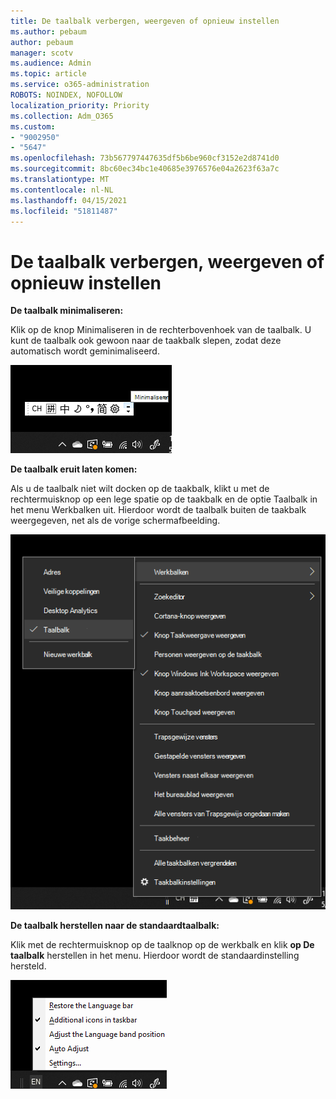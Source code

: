 ```yaml
---
title: De taalbalk verbergen, weergeven of opnieuw instellen
ms.author: pebaum
author: pebaum
manager: scotv
ms.audience: Admin
ms.topic: article
ms.service: o365-administration
ROBOTS: NOINDEX, NOFOLLOW
localization_priority: Priority
ms.collection: Adm_O365
ms.custom:
- "9002950"
- "5647"
ms.openlocfilehash: 73b567797447635df5b6be960cf3152e2d8741d0
ms.sourcegitcommit: 8bc60ec34bc1e40685e3976576e04a2623f63a7c
ms.translationtype: MT
ms.contentlocale: nl-NL
ms.lasthandoff: 04/15/2021
ms.locfileid: "51811487"
---
```

# <a name="hide-display-or-reset-the-language-bar"></a>De taalbalk verbergen, weergeven of opnieuw instellen

**De taalbalk minimaliseren:**

Klik op de knop Minimaliseren in de rechterbovenhoek van de taalbalk. U kunt de taalbalk ook gewoon naar de taakbalk slepen, zodat deze automatisch wordt geminimaliseerd.

![De taalbalk minimaliseren](media/minimize-language-bar.png)

**De taalbalk eruit laten komen:**

Als u de taalbalk niet wilt docken op de taakbalk, klikt u met de  rechtermuisknop op een lege spatie op de taakbalk en de optie Taalbalk in het menu Werkbalken uit. Hierdoor wordt de taalbalk buiten de taakbalk weergegeven, net als de vorige schermafbeelding.

![Pop-outtaalbalk](media/pop-out-language-bar.png)

**De taalbalk herstellen naar de standaardtaalbalk:**

Klik met de rechtermuisknop op de taalknop op de werkbalk en klik **op De taalbalk** herstellen in het menu. Hierdoor wordt de standaardinstelling hersteld.

![Taalbalk herstellen](media/restore-language-bar.png)
